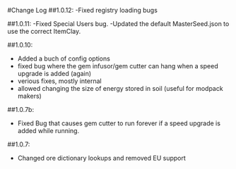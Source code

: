 #Change Log
##1.0.12:
-Fixed registry loading bugs

##1.0.11:
-Fixed Special Users bug.
-Updated the default MasterSeed.json to use the correct ItemClay.

##1.0.10:
- Added a buch of config options
- fixed bug where the gem infusor/gem cutter can hang when a speed upgrade is added (again)
- verious fixes, mostly internal
- allowed changing the size of energy stored in soil (useful for modpack makers)

##1.0.7b:
- Fixed Bug that causes gem cutter to run forever if a speed upgrade is added while running.

##1.0.7:
- Changed ore dictionary lookups and removed EU support